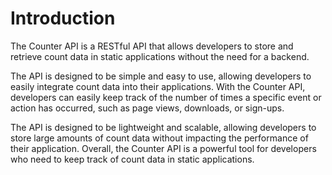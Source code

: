 # Introduction


The Counter API is a RESTful API that allows developers to store and retrieve count data in static applications without the need for a backend. 

The API is designed to be simple and easy to use, allowing developers to easily integrate count data into their applications. With the Counter API, developers can easily keep track of the number of times a specific event or action has occurred, such as page views, downloads, or sign-ups. 

The API is designed to be lightweight and scalable, allowing developers to store large amounts of count data without impacting the performance of their application. Overall, the Counter API is a powerful tool for developers who need to keep track of count data in static applications.
